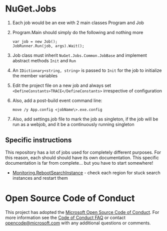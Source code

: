 NuGet.Jobs
==============

1. Each job would be an exe with 2 main classes Program and Job
2. Program.Main should simply do the following and nothing more

    ```
    var job = new Job();
    JobRunner.Run(job, args).Wait();
    ```
    
3. Job class must inherit `NuGet.Jobs.Common.JobBase` and implement abstract methods `Init` and `Run`
4. An `IDictionary<string, string>` is passed to `Init` for the job to initialize the member variables
5. Edit the project file on a new job and always set `<DefineConstants>TRACE</DefineConstants>` irrespective of configuration
6. Also, add a post-build event command line:

    ```
    move /y App.config <jobName\>.exe.config
    ```
    
7. Also, add settings.job file to mark the job as singleton, if the job will be run as a webjob, and it be a continuously running singleton

## Specific instructions

This repository has a lot of jobs used for completely different purposes. For this reason, each should should have its
own documentation. This specific documentation is far from complete... but you have to start somewhere!

- [Monitoring.RebootSearchInstance](src/Monitoring.RebootSearchInstance/README.md) - check each region for stuck search instances and restart them

Open Source Code of Conduct
===================
This project has adopted the [Microsoft Open Source Code of Conduct](https://opensource.microsoft.com/codeofconduct/). For more information see the [Code of Conduct FAQ](https://opensource.microsoft.com/codeofconduct/faq/) or contact [opencode@microsoft.com](mailto:opencode@microsoft.com) with any additional questions or comments.
